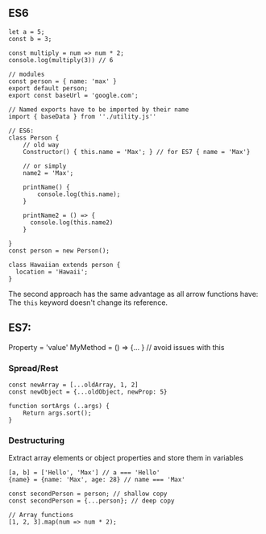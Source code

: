 ## ES6
```shell script
let a = 5;
const b = 3;

const multiply = num => num * 2;
console.log(multiply(3)) // 6

// modules
const person = { name: 'max' }
export default person;
export const baseUrl = 'google.com';

// Named exports have to be imported by their name
import { baseData } from ''./utility.js''

// ES6:
class Person {
    // old way
	Constructor() { this.name = 'Max'; } // for ES7 { name = 'Max'}
    
    // or simply
    name2 = 'Max';    

	printName() {
		console.log(this.name);
	}
    
    printName2 = () => {
      console.log(this.name2)
    }

}
const person = new Person(); 

class Hawaiian extends person {
  location = 'Hawaii';
}
```
The second approach has the same advantage as all arrow functions have: 
The `this` keyword doesn't change its reference.


## ES7:

Property = 'value'
MyMethod = () => {… } // avoid issues with this

### Spread/Rest
```shell script
const newArray = [...oldArray, 1, 2]
const newObject = {...oldObject, newProp: 5}

function sortArgs (..args) {
	Return args.sort();
}
```


### Destructuring
Extract array elements or object properties and store them in variables
```shell script
[a, b] = ['Hello', 'Max'] // a === 'Hello'
{name} = {name: 'Max', age: 28} // name === 'Max'

const secondPerson = person; // shallow copy
const secondPerson = {...person}; // deep copy

// Array functions
[1, 2, 3].map(num => num * 2);
```





